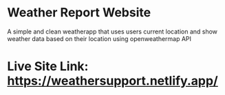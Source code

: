 # Weather Report Website
 A simple and clean weatherapp that uses users current location and show weather data based on their location using openweathermap API

 # Live Site Link: https://weathersupport.netlify.app/
